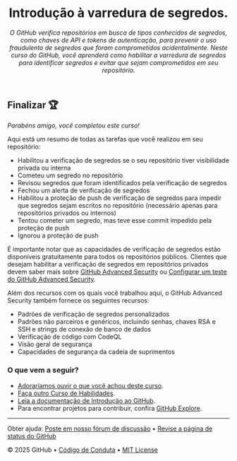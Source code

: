 <header>

# Introdução à varredura de segredos.

_O GitHub verifica repositórios em busca de tipos conhecidos de segredos, como chaves de API e tokens de autenticação, para prevenir o uso fraudulento de segredos que foram comprometidos acidentalmente. Neste curso do GitHub, você aprenderá como habilitar a varredura de segredos para identificar segredos e evitar que sejam comprometidos em seu repositório._

</header>

## Finalizar 🏆

_Parabéns amigo, você completou este curso!_ 

Aqui está um resumo de todas as tarefas que você realizou em seu repositório:

- Habilitou a verificação de segredos se o seu repositório tiver visibilidade privada ou interna
- Cometeu um segredo no repositório
- Revisou segredos que foram identificados pela verificação de segredos
- Fechou um alerta de verificação de segredos
- Habilitou a proteção de push de verificação de segredos para impedir que segredos sejam escritos no repositório (necessário apenas para repositórios privados ou internos)
- Tentou cometer um segredo, mas teve esse commit impedido pela proteção de push
- Ignorou a proteção de push

É importante notar que as capacidades de verificação de segredos estão disponíveis gratuitamente para todos os repositórios públicos. Clientes que desejam habilitar a verificação de segredos em repositórios privados devem saber mais sobre [GitHub Advanced Security](https://docs.github.com/en/enterprise-cloud@latest/get-started/learning-about-github/about-github-advanced-security) ou [Configurar um teste do GitHub Advanced Security](https://docs.github.com/en/enterprise-cloud@latest/billing/managing-billing-for-github-advanced-security/setting-up-a-trial-of-github-advanced-security). 

Além dos recursos com os quais você trabalhou aqui, o GitHub Advanced Security também fornece os seguintes recursos:

- Padrões de verificação de segredos personalizados
- Padrões não parceiros e genéricos, incluindo senhas, chaves RSA e SSH e strings de conexão de banco de dados
- Verificação de código com CodeQL
- Visão geral de segurança
- Capacidades de segurança da cadeia de suprimentos

### O que vem a seguir?

- [Adoraríamos ouvir o que você achou deste curso](TBD-feedback-link).
- [Faça outro Curso de Habilidades](https://github.com/skills).
- [Leia a documentação de Introdução ao GitHub](https://docs.github.com/en/get-started).
- Para encontrar projetos para contribuir, confira [GitHub Explore](https://github.com/explore).

<footer>

---

Obter ajuda: [Poste em nosso fórum de discussão](https://github.com/skills/.github/discussions) &bull; [Revise a página de status do GitHub](https://www.githubstatus.com/)

&copy; 2025 GitHub &bull; [Código de Conduta](https://www.contributor-covenant.org/version/2/1/code_of_conduct/code_of_conduct.md) &bull; [MIT License](https://gh.io/mit)

</footer>
